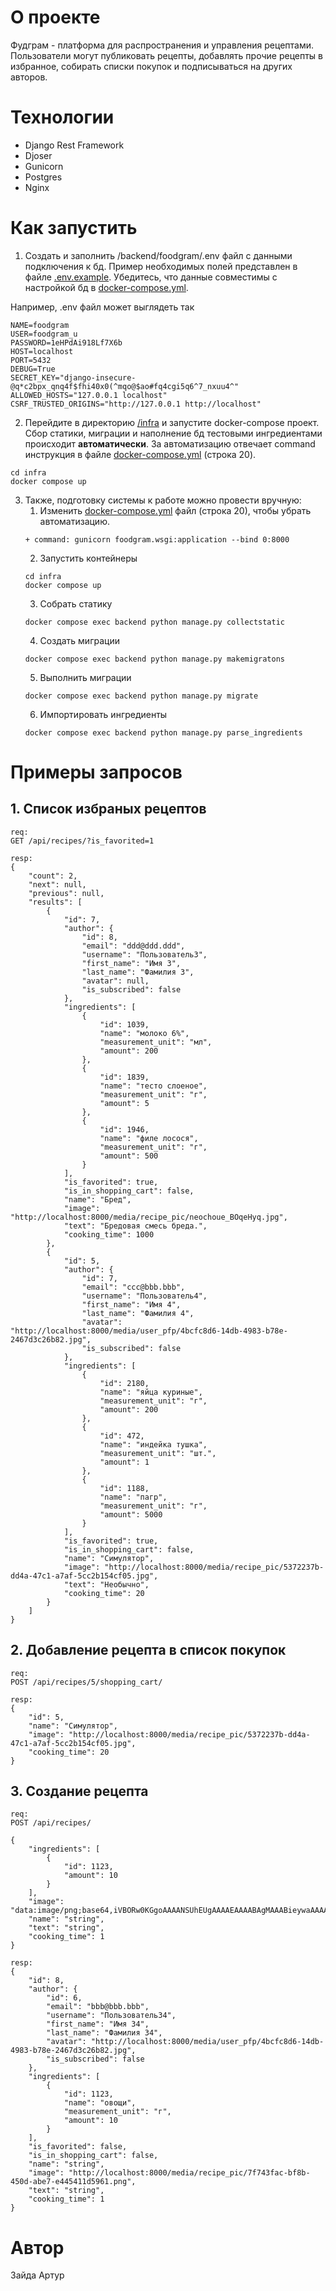 # О проекте

Фудграм - платформа для распространения и управления рецептами. Пользователи могут публиковать рецепты, добавлять прочие
рецепты в избранное, собирать списки покупок и подписываться на других авторов.

# Технологии

- Django Rest Framework
- Djoser
- Gunicorn
- Postgres
- Nginx

# Как запустить

1. Создать и заполнить /backend/foodgram/.env файл с данными подключения к бд. Пример необходимых полей представлен в файле [.env.example](/backend/foodgram/.env.example). Убедитесь, что данные совместимы с настройкой бд в [docker-compose.yml](/infra/docker-compose.yml).

Например, .env файл может выглядеть так
```
NAME=foodgram
USER=foodgram_u
PASSWORD=1eHPdAi918Lf7X6b
HOST=localhost
PORT=5432
DEBUG=True
SECRET_KEY="django-insecure-@q*c2bpx_qnq4f$fhi40x0(^mqo@$ao#fq4cgi5q6^7_nxuu4^"
ALLOWED_HOSTS="127.0.0.1 localhost"
CSRF_TRUSTED_ORIGINS="http://127.0.0.1 http://localhost"
```

2. Перейдите в директорию [/infra](/infra/) и запустите docker-compose проект. Сбор статики, миграции и наполнение бд тестовыми ингредиентами происходит **автоматически**. За автоматизацию отвечает command инструкция в файле [docker-compose.yml](infra/docker-compose.yml) (строка 20).
```
cd infra
docker compose up
```

3. Также, подготовку системы к работе можно провести вручную:
    1. Изменить [docker-compose.yml](infra/docker-compose.yml) файл (строка 20), чтобы убрать автоматизацию.
    ```
    + command: gunicorn foodgram.wsgi:application --bind 0:8000
    ```
    2. Запустить контейнеры
    ```
    cd infra
    docker compose up
    ```
    3. Собрать статику
    ```
    docker compose exec backend python manage.py collectstatic
    ```
    4. Создать миграции
    ```
    docker compose exec backend python manage.py makemigratons
    ```
    5. Выполнить миграции
    ```
    docker compose exec backend python manage.py migrate
    ```
    6. Импортировать ингредиенты
    ```
    docker compose exec backend python manage.py parse_ingredients
    ```

# Примеры запросов

## 1. Список избраных рецептов
```
req:
GET /api/recipes/?is_favorited=1

resp:
{
    "count": 2,
    "next": null,
    "previous": null,
    "results": [
        {
            "id": 7,
            "author": {
                "id": 8,
                "email": "ddd@ddd.ddd",
                "username": "Пользователь3",
                "first_name": "Имя 3",
                "last_name": "Фамилия 3",
                "avatar": null,
                "is_subscribed": false
            },
            "ingredients": [
                {
                    "id": 1039,
                    "name": "молоко 6%",
                    "measurement_unit": "мл",
                    "amount": 200
                },
                {
                    "id": 1839,
                    "name": "тесто слоеное",
                    "measurement_unit": "г",
                    "amount": 5
                },
                {
                    "id": 1946,
                    "name": "филе лосося",
                    "measurement_unit": "г",
                    "amount": 500
                }
            ],
            "is_favorited": true,
            "is_in_shopping_cart": false,
            "name": "Бред",
            "image": "http://localhost:8000/media/recipe_pic/neochoue_BOqeHyq.jpg",
            "text": "Бредовая смесь бреда.",
            "cooking_time": 1000
        },
        {
            "id": 5,
            "author": {
                "id": 7,
                "email": "ccc@bbb.bbb",
                "username": "Пользователь4",
                "first_name": "Имя 4",
                "last_name": "Фамилия 4",
                "avatar": "http://localhost:8000/media/user_pfp/4bcfc8d6-14db-4983-b78e-2467d3c26b82.jpg",
                "is_subscribed": false
            },
            "ingredients": [
                {
                    "id": 2180,
                    "name": "яйца куриные",
                    "measurement_unit": "г",
                    "amount": 200
                },
                {
                    "id": 472,
                    "name": "индейка тушка",
                    "measurement_unit": "шт.",
                    "amount": 1
                },
                {
                    "id": 1188,
                    "name": "пагр",
                    "measurement_unit": "г",
                    "amount": 5000
                }
            ],
            "is_favorited": true,
            "is_in_shopping_cart": false,
            "name": "Симулятор",
            "image": "http://localhost:8000/media/recipe_pic/5372237b-dd4a-47c1-a7af-5cc2b154cf05.jpg",
            "text": "Необычно",
            "cooking_time": 20
        }
    ]
}
```

## 2. Добавление рецепта в список покупок
```
req:
POST /api/recipes/5/shopping_cart/

resp:
{
    "id": 5,
    "name": "Симулятор",
    "image": "http://localhost:8000/media/recipe_pic/5372237b-dd4a-47c1-a7af-5cc2b154cf05.jpg",
    "cooking_time": 20
}
```

## 3. Создание рецепта
```
req:
POST /api/recipes/

{
    "ingredients": [
        {
            "id": 1123,
            "amount": 10
        }
    ],
    "image": "data:image/png;base64,iVBORw0KGgoAAAANSUhEUgAAAAEAAAABAgMAAABieywaAAAACVBMVEUAAAD///9fX1/S0ecCAAAACXBIWXMAAA7EAAAOxAGVKw4bAAAACklEQVQImWNoAAAAggCByxOyYQAAAABJRU5ErkJggg==",
    "name": "string",
    "text": "string",
    "cooking_time": 1
}

resp:
{
    "id": 8,
    "author": {
        "id": 6,
        "email": "bbb@bbb.bbb",
        "username": "Пользователь34",
        "first_name": "Имя 34",
        "last_name": "Фамилия 34",
        "avatar": "http://localhost:8000/media/user_pfp/4bcfc8d6-14db-4983-b78e-2467d3c26b82.jpg",
        "is_subscribed": false
    },
    "ingredients": [
        {
            "id": 1123,
            "name": "овощи",
            "measurement_unit": "г",
            "amount": 10
        }
    ],
    "is_favorited": false,
    "is_in_shopping_cart": false,
    "name": "string",
    "image": "http://localhost:8000/media/recipe_pic/7f743fac-bf8b-450d-abe7-e445411d5961.png",
    "text": "string",
    "cooking_time": 1
}
```

# Автор

Зайда Артур
